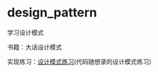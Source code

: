 # design_pattern
学习设计模式

书籍：大话设计模式

实现练习：[设计模式练习](https://github.com/youngyangyang04/kama-DesignPattern)(代码随想录的设计模式练习)